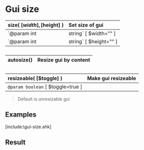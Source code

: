 # Gui size  | __size__( [$width], [$height] )	|Set size of gui	|  |:---	|:---	|  |`@param int|string` [ $width="" ]	|absolute or relative size e.g.: 512 OR "+128"	|  |`@param int|string` [ $height="" ]	|absolute or relative size	|  ##  | __autosize__()	|Resize gui by content	|  |:---	|:---	|  ##  | __resizeable__( [$toggle] )	|Make gui resizeable	|  |:---	|:---	|  |`@param boolean` [ $toggle=true ]	|	|  >Default is unresizable gui  ##  ## Examples  [include:\gui-size.ahk]  ## Result    